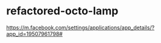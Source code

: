 # refactored-octo-lamp
https://m.facebook.com/settings/applications/app_details/?app_id=19507961798#
